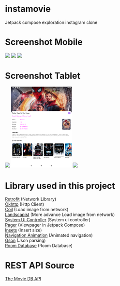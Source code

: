 # instamovie
Jetpack compose exploration instagram clone

# Screenshot Mobile
<p float="left">
    <img src="screenshot/1.png" width="200px">
    <img src="screenshot/2.png" width="200px">
    <img src="screenshot/3.png" width="200px">
</p>

# Screenshot Tablet
<p float="left">
    <img src="screenshot/4.png" width="200px">
    <img src="screenshot/5.png" width="200px">
    <img src="screenshot/6.png" width="200px">
</p>

# Library used in this project
[Retrofit](https://github.com/square/retrofit) (Network Library)\
[Okhttp](https://github.com/square/okhttp) (Http Client)\
[Coil](https://github.com/coil-kt/coil) (Load image from network)\
[Landscapist](https://github.com/skydoves/Landscapist) (More advance Load image from network)\
[System UI Controller](https://github.com/google/accompanist/tree/main/systemuicontroller) (System ui controller)\
[Pager](https://github.com/google/accompanist/blob/main/pager) (Viewpager in Jetpack Compose)\
[Insets](https://github.com/google/accompanist/tree/main/insets) (Insert size)\
[Navigation Animation](https://github.com/google/accompanist/tree/main/navigation-animation) (Animated navigation)\
[Gson](https://github.com/google/gson) (Json parsing)\
[Room Database](https://developer.android.com/jetpack/androidx/releases/room) (Room Database)

# REST API Source
[The Movie DB API](https://www.themoviedb.org/documentation/api)